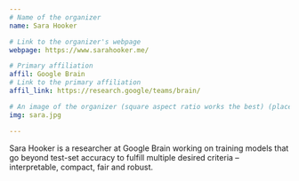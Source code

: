 ```yaml
---
# Name of the organizer
name: Sara Hooker

# Link to the organizer's webpage
webpage: https://www.sarahooker.me/

# Primary affiliation
affil: Google Brain
# Link to the primary affiliation
affil_link: https://research.google/teams/brain/

# An image of the organizer (square aspect ratio works the best) (place in the `assets/img/organizers` directory)
img: sara.jpg

---
```


Sara Hooker is a researcher at Google Brain working on training models that go beyond test-set accuracy to fulfill multiple desired criteria – interpretable, compact, fair and robust.
